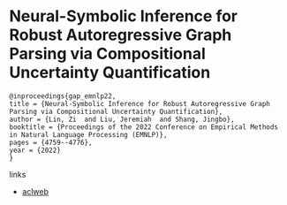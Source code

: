 # Neural-Symbolic Inference for Robust Autoregressive Graph Parsing via Compositional Uncertainty Quantification

```
@inproceedings{gap_emnlp22,
title = {Neural-Symbolic Inference for Robust Autoregressive Graph Parsing via Compositional Uncertainty Quantification},
author = {Lin, Zi  and Liu, Jeremiah  and Shang, Jingbo},
booktitle = {Proceedings of the 2022 Conference on Empirical Methods in Natural Language Processing (EMNLP)},
pages = {4759--4776},
year = {2022}
}
```

links
- [aclweb](https://aclanthology.org/2022.emnlp-main.314)
